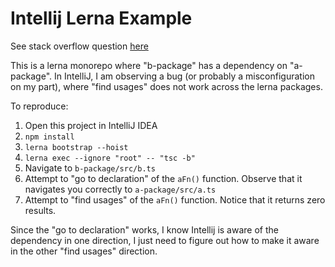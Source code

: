 # Intellij Lerna Example

See stack overflow question [here](https://stackoverflow.com/questions/57561447/intellij-find-usages-doesnt-work-across-lerna-packages)

This is a lerna monorepo where "b-package" has a dependency on "a-package".  In IntelliJ, I am observing a bug (or probably a misconfiguration on my part), where "find usages" does not work across the lerna packages.

To reproduce:

1. Open this project in IntelliJ IDEA
2. `npm install`
3. `lerna bootstrap --hoist`
4. `lerna exec --ignore "root" -- "tsc -b"`
2. Navigate to `b-package/src/b.ts`
3. Attempt to "go to declaration" of the `aFn()` function.  Observe that it navigates you correctly to `a-package/src/a.ts`
4. Attempt to "find usages" of the `aFn()` function.  Notice that it returns zero results.  

Since the "go to declaration" works, I know Intellij is aware of the dependency in one direction, I just need to figure out how to make it aware in the other "find usages" direction.
